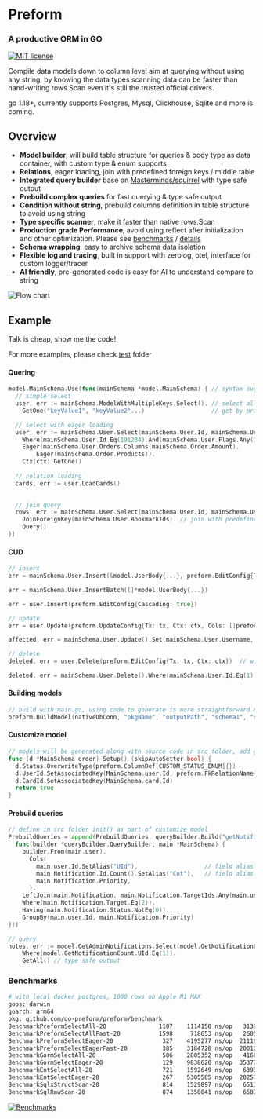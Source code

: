 # Preform
### A productive ORM in GO

[![MIT license](https://img.shields.io/badge/license-MIT-brightgreen.svg)](https://opensource.org/licenses/MIT)

Compile data models down to column level aim at querying without using any string, 
by knowing the data types scanning data can be faster than hand-writing rows.Scan even it's still the trusted official drivers.

go 1.18+, currently supports Postgres, Mysql, Clickhouse, Sqlite and more is coming.

## Overview

- **Model builder**, will build table structure for queries & body type as data container, with custom type & enum supports
- **Relations**, eager loading, join with predefined foreign keys / middle table
- **Integrated query builder** base on [Masterminds/squirrel](http://github.com/Masterminds/squirrel) with type safe output
- **Prebuild complex queries** for fast querying & type safe output
- **Condition without string**, prebuild columns definition in table structure to avoid using string
- **Type specific scanner**, make it faster than native rows.Scan
- **Production grade Performance**, avoid using reflect after initialization and other optimization. Please see [benchmarks](#benchmarks) / [details](https://go-preform.github.io/preform/whyFast.html)
- **Schema wrapping**, easy to archive schema data isolation 
- **Flexible log and tracing**, built in support with zerolog, otel, interface for custom logger/tracer
- **AI friendly**, pre-generated code is easy for AI to understand compare to string

![Flow chart](https://go-preform.github.io/preform/asset/preformFlow.png)
## Example

Talk is cheap, show me the code!

For more examples, please check [test](./test) folder

#### Quering
```go
model.MainSchema.Use(func(mainSchema *model.MainSchema) { // syntax sugar to avoid long prefix chain
  // simple select
  user, err := mainSchema.ModelWithMultipleKeys.Select(). // select all columns
    GetOne("keyValue1", "keyValue2"...)                   // get by primary key value(s)

  // select with eager loading
  user, err := mainSchema.User.Select(mainSchema.User.Id, mainSchema.User.Username). // select columns with predefined column fields
    Where(mainSchema.User.Id.Eq(191234).And(mainSchema.User.Flags.Any(1))).          // condition without hand-writing string
    Eager(mainSchema.User.Orders.Columns(mainSchema.Order.Amount).                   // eager loading with options
        Eager(mainSchema.Order.Products)).                                           // multiple levels eager loading
    Ctx(ctx).GetOne()
  
  // relation loading
  cards, err := user.LoadCards() 
  

  // join query
  rows, err := mainSchema.User.Select(mainSchema.User.Id, mainSchema.User.Username, mainSchema.User.Bookmarks, mainSchema.UserBookmark.Name).
    JoinForeignKey(mainSchema.User.BookmarkIds). // join with predefined foreign key
    Query()
})
```

#### CUD
```go
// insert
err = mainSchema.User.Insert(&model.UserBody{...}, preform.EditConfig{Tx: tx, Ctx: ctx}) // with optional insert config

err = mainSchema.User.InsertBatch([]*model.UserBody{...})

err = user.Insert(preform.EditConfig{Cascading: true})

// update
err = user.Update(preform.UpdateConfig{Tx: tx, Ctx: ctx, Cols: []preform.ICol{mainSchema.User.Username}})  // with optional update config

affected, err = mainSchema.User.Update().Set(mainSchema.User.Username, "test").Where(mainSchema.User.Id.Eq(1)).Exec()

// delete
deleted, err = user.Delete(preform.EditConfig{Tx: tx, Ctx: ctx})  // with optional delete config

deleted, err = mainSchema.User.Delete().Where(mainSchema.User.Id.Eq(1)).Exec()
```

#### Building models
```go
// build with main.go, using code to generate is more straightforward & flexible than cli IMO
preform.BuildModel(nativeDbConn, "pkgName", "outputPath", "schema1", "schema2" ...) 
```

#### Customize model
```go
// models will be generated along with source code in src folder, add go file to define more advanced structure
func (d *MainSchema_order) Setup() (skipAutoSetter bool) {
  d.Status.OverwriteType(preform.ColumnDef[CUSTOM_STATUS_ENUM]{})                // overwrite column type
  d.UserId.SetAssociatedKey(MainSchema.user.Id, preform.FkRelationName("Buyer")) // custom foreign key field, set relation name in this case
  d.CardId.SetAssociatedKey(MainSchema.card.Id)                                  // retain auto joining from original generated code
  return true
}
```

#### Prebuild queries
```go
// define in src folder init() as part of customize model
PrebuildQueries = append(PrebuildQueries, queryBuilder.Build("getNotificationCount",
  func(builder *queryBuilder.QueryBuilder, main *MainSchema) {
    builder.From(main.user).
      Cols(
        main.user.Id.SetAlias("UId"),                   // field alias
        main.Notification.Id.Count().SetAlias("Cnt"),   // field alias
        main.Notification.Priority,
      ).
    LeftJoin(main.Notification, main.Notification.TargetIds.Any(main.user.Id).And(main.Notification.Target.Eq(2))).  // joining condition
    Where(main.Notification.Target.Eq(2)).                                                                           // predefine condition
    Having(main.Notification.Status.NotEq(0)).                                                                       // predefine having
    GroupBy(main.user.Id, main.Notification.Priority)                                                                // predefine group by
}))

// query
notes, err := model.GetAdminNotifications.Select(model.GetNotificationCount.Cnt, model.GetNotificationCount.UId). // custom select columns
    Where(model.GetNotificationCount.UId.Eq(1)).                                                                  // additional where condition
    GetAll() // type safe output
```

### Benchmarks
```bash
# with local docker postgres, 1000 rows on Apple M1 MAX
goos: darwin
goarch: arm64
pkg: github.com/go-preform/preform/benchmark
BenchmarkPreformSelectAll-20               1107    1114150 ns/op   313897 B/op    12231 allocs/op #1000 rows
BenchmarkPreformSelectAllFast-20           1598     718653 ns/op   260551 B/op     9337 allocs/op #1000 rows
BenchmarkPreformSelectEager-20              327    4195277 ns/op  2111897 B/op    31951 allocs/op #100 rows + 1000 + 1000
BenchmarkPreformSelectEagerFast-20          385    3184728 ns/op  2001004 B/op    25971 allocs/op #100 rows + 1000 + 1000
BenchmarkGormSelectAll-20                   506    2805352 ns/op   416675 B/op    23210 allocs/op #1000 rows
BenchmarkGormSelectEager-20                 129    9838620 ns/op  3537747 B/op    67227 allocs/op #100 rows + 1000 + 1000
BenchmarkEntSelectAll-20                    721    1592649 ns/op   639373 B/op    20357 allocs/op #1000 rows
BenchmarkEntSelectEager-20                  267    5305585 ns/op  2025764 B/op    48888 allocs/op #100 rows + 1000 + 1000
BenchmarkSqlxStructScan-20                  814    1529897 ns/op   651149 B/op    12183 allocs/op #1000 rows
BenchmarkSqlRawScan-20                      874    1350841 ns/op   650702 B/op    12180 allocs/op #1000 rows
```

[![Benchmarks](https://go-preform.github.io/preform/asset/benchChart.png)](https://go-preform.github.io/preform/asset/benchChart.png)
